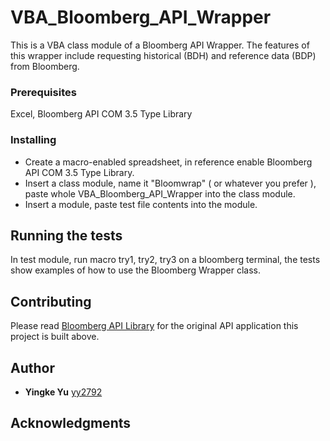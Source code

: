 # VBA_Bloomberg_API_Wrapper

This is a VBA class module of a Bloomberg API Wrapper. The features of this wrapper include requesting historical (BDH) and reference data (BDP) from Bloomberg. 

### Prerequisites

Excel, Bloomberg API COM 3.5 Type Library

### Installing

* Create a macro-enabled spreadsheet, in reference enable Bloomberg API COM 3.5 Type Library.
* Insert a class module, name it "Bloomwrap" ( or whatever you prefer ), paste whole VBA_Bloomberg_API_Wrapper into the class module.
* Insert a module, paste test file contents into the module.

## Running the tests

In test module, run macro try1, try2, try3 on a bloomberg terminal, the tests show examples of how to use the Bloomberg Wrapper class.

## Contributing

Please read [Bloomberg API Library](https://www.bloomberg.com/professional/support/api-library/) for the original API application this project is built above.

## Author

* **Yingke Yu** [yy2792](https://github.com/yy2792)

## Acknowledgments


